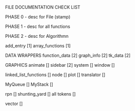 FILE DOCUMENTATION CHECK LIST 

PHASE 0 - desc for File (stamp)

PHASE 1 - desc for all functions 

PHASE 2 - desc for Algorithmn 

add_entry [1]
array_functions [1]

DATA WRAPPERS 
function_data [2]
graph_info [2]
tk_data [2]

GRAPHICS 
animate []
sidebar [2]
system []
window []

linked_list_functions []
node []
plot []
translator []

MyQueue []
MyStack []

rpn []
shunting_yard []
all tokens []

vector []